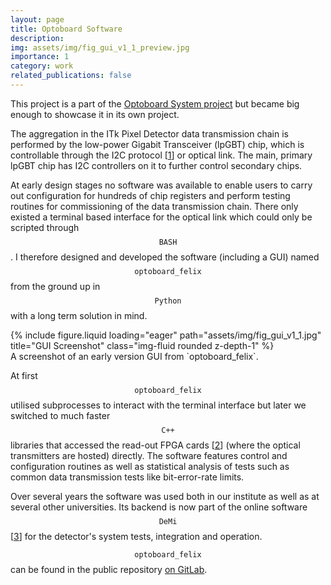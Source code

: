 ```yaml
---
layout: page
title: Optoboard Software
description: 
img: assets/img/fig_gui_v1_1_preview.jpg
importance: 1
category: work
related_publications: false
---
```


This project is a part of the [Optoboard System project](/projects/optoboard_system) but became big enough to showcase it in its own project.

The aggregation in the ITk Pixel Detector data transmission chain is performed by the low-power Gigabit Transceiver (lpGBT) chip, which is controllable through the I2C protocol [[1](https://community.nxp.com/t5/MQX-Software-Solutions-Knowledge/Introduction-to-I2C-Interface/ta-p/1120762)] or optical link.
The main, primary lpGBT chip has I2C controllers on it to further control secondary chips.

At early design stages no software was available to enable users to carry out configuration for hundreds of chip registers and perform testing routines for commissioning of the data transmission chain.
There only existed a terminal based interface for the optical link which could only be scripted through $$\texttt{BASH}$$.
I therefore designed and developed the software (including a GUI) named $$\texttt{optoboard_felix}$$ from the ground up in $$\texttt{Python}$$ with a long term solution in mind.

<div class="row justify-content-sm-center">
    <div class="col-sm-9 mt-3 mt-md-0">
        {% include figure.liquid loading="eager" path="assets/img/fig_gui_v1_1.jpg" title="GUI Screenshot" class="img-fluid rounded z-depth-1" %}
    </div>
</div>
<div class="caption">
    A screenshot of an early version GUI from `optoboard_felix`.
</div>

At first $$\texttt{optoboard_felix}$$ utilised subprocesses to interact with the terminal interface but later we switched to much faster $$\texttt{C++}$$ libraries that accessed the read-out FPGA cards [[2](https://atlas-project-felix.web.cern.ch/atlas-project-felix/)] (where the optical transmitters are hosted) directly.
The software features control and configuration routines as well as statistical analysis of tests such as common data transmission tests like bit-error-rate limits.

Over several years the software was used both in our institute as well as at several other universities.
Its backend is now part of the online software $$\texttt{DeMi}$$ [[3](https://demi.docs.cern.ch/)] for the detector's system tests, integration and operation.

$$\texttt{optoboard_felix}$$ can be found in the public repository [on GitLab](https://gitlab.cern.ch/bat/optoboard_felix/).
